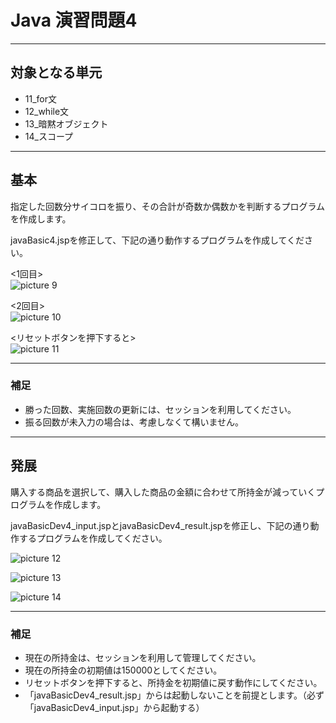 # Java 演習問題4

---

## 対象となる単元

* 11_for文
* 12_while文
* 13_暗黙オブジェクト
* 14_スコープ

---

## 基本

指定した回数分サイコロを振り、その合計が奇数か偶数かを判断するプログラムを作成します。

javaBasic4.jspを修正して、下記の通り動作するプログラムを作成してください。

<1回目>  
![picture 9](/images/e4e693b601e8328c1ddd23c10ef05ca67586d4b10444de11165fed8995ac1722.png)  

<2回目>  
![picture 10](/images/6afba168333e2aa4eddb4aba2ef32d67c49db34536a4e190658ec4cb98b9521e.png)  

<リセットボタンを押下すると>  
![picture 11](/images/43120dd4c4b2269c780199abecf9fb6c36af1bed821ecdace67b179caf44dd79.png)  

---

### 補足

* 勝った回数、実施回数の更新には、セッションを利用してください。
* 振る回数が未入力の場合は、考慮しなくて構いません。

---

## 発展

購入する商品を選択して、購入した商品の金額に合わせて所持金が減っていくプログラムを作成します。

javaBasicDev4_input.jspとjavaBasicDev4_result.jspを修正し、下記の通り動作するプログラムを作成してください。

![picture 12](/images/c1a8ca6f7fb545dfdfb2b1c2a30f2c5d92ee045f0b2655b92f83644407ebc9da.png)  

![picture 13](/images/e7c5cd2947fff54edf36c1177ff8f401395bebaf27f41a23843544e0c3a8506d.png)  

![picture 14](/images/23e5beba1ad7bd6c1fcb1b4a35990e4922cafbf6a76dbe2406b7dc4b1e9ef31c.png)  

---

### 補足

* 現在の所持金は、セッションを利用して管理してください。
* 現在の所持金の初期値は150000としてください。
* リセットボタンを押下すると、所持金を初期値に戻す動作にしてください。
* 「javaBasicDev4_result.jsp」からは起動しないことを前提とします。（必ず「javaBasicDev4_input.jsp」から起動する）

